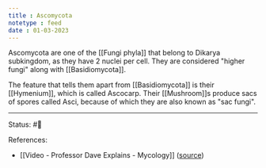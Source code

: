 ```yaml
---
title : Ascomycota
notetype : feed
date : 01-03-2023
---
```


Ascomycota are one of the [[Fungi phyla]] that belong to Dikarya subkingdom, as they have 2 nuclei per cell. They are considered "higher fungi" along with [[Basidiomycota]].

The feature that tells them apart from [[Basidiomycota]] is their [[Hymenium]], which is called Ascocarp. Their [[Mushroom]]s produce sacs of spores called Asci, because of which they are also known as "sac fungi".


-----

Status: #🌱 

References:
- [[Video - Professor Dave Explains - Mycology]] ([source](https://www.youtube.com/watch?v=wqKNm_evkYA&list=PLybg94GvOJ9Hyyv_MD2Y7OPFxhnrKFsD6&ab_channel=ProfessorDaveExplains))
